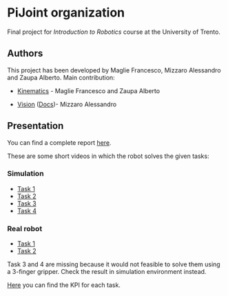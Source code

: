 # PiJoint organization

Final project for *Introduction to Robotics* course at the University of Trento.

## Authors

This project has been developed by Maglie Francesco, Mizzaro Alessandro and Zaupa Alberto. Main contribution:

* [Kinematics](https://github.com/PiJoint/kinematics) - Maglie Francesco and Zaupa Alberto

* [Vision](https://github.com/PiJoint/vision) ([Docs](https://pijoint.github.io/vision/))- Mizzaro Alessandro


## Presentation

You can find a complete report [here](https://github.com/PiJoint/.github/blob/c0e70e51a7e3f90850194614737159c48bb8a814/rhobot.pdf).

These are some short videos in which the robot solves the given tasks:

### Simulation
* [Task 1](link)
* [Task 2](link)
* [Task 3](link)
* [Task 4](link)

### Real robot
* [Task 1](link)
* [Task 2](link)

Task 3 and 4 are missing because it would not feasible to solve them using a 3-finger gripper. Check the result in simulation environment instead.

[Here](https://github.com/PiJoint/.github/blob/aff5c1f586691f545a943c59b9ace7c1e575a44a/kpi.md) you can find the KPI for each task.
